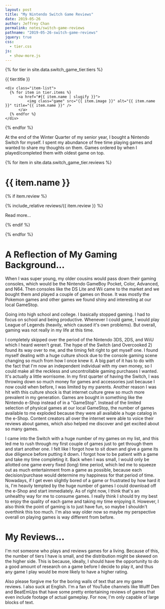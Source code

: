 ```yaml
---
layout: post
title: "My Nintendo Switch Game Reviews"
date: 2019-05-26
author: Jeffrey Chan
permalink: notes/switch-game-reviews
pathname: "2019-05-26-switch-game-reviews"
jquery: true
css:
  - tier.css
js:
  - show-more.js
---
```


<!-- TIER LIST -->

{% for tier in site.data.switch_game_tier.tiers %}

<div class="tier">
    <div class="tier-label">{{ tier.title }}</div>

    <div class="item-list">
      {% for item in tier.items %}
          <a href="#{{ item.name | slugify }}">
              <img class="game" src="{{ item.image }}" alt="{{ item.name }}" title="{{ item.name }}" />
          </a>
      {% endfor %}
    </div>

</div>
{% endfor %}

At the end of the Winter Quarter of my senior year, I bought a Nintendo Switch
for myself. I spent my abundance of free time playing games and wanted to share
my thoughts on them. Games ordered by when I played/completed them with oldest
game on top.

<!-- REVIEWS -->

{% for item in site.data.switch_game_tier.reviews %}

<h1 class="game-title" id="{{ item.name | slugify }}">{{ item.name }}</h1>

{% if item.review %}

<div class="game-review-container">
    <p class="game-review" style="white-space: pre-wrap;">{% include_relative reviews/{{ item.review }} %}</p>
    <p id="show-more-button">Read more...</p>
</div>
{% endif %}

{% endfor %}

<!-- OTHER COMMENTS -->

# A Reflection of My Gaming Background...

When I was super young, my older cousins would pass down their gaming consoles,
which would be the Nintendo GameBoy Pocket, Color, Advanced, and N64. Then consoles
like the DS Lite and Wii came to the market and we bought them and played a
couple of games on those. It was mostly the Pokemon games and other games we found
shiny and interesting at our local GameStop.

Going into high school and college. I basically stopped gaming. I had to focus on
school and being productive. Whenever I could game, I would play League of Legends
(heavily, which caused it's own problems). But overall, gaming was
not really in my life at this time.

I completely skipped over the period of the Nintendo 3DS, 2DS, and WiiU which I heard
weren't great. The hype of the Switch (and Overcooked 2) found its way over to
me, and the timing felt right to get myself one. I found myself dealing with
a huge culture shock due to the console gaming scene changing so much from how
I once knew it. A big part of it has to do with the fact that I'm now an independent
individual with my own money, so I could make all the reckless and uncontrollable
gaming purchases I wanted. It's actually a little worrisome. In
my first quarter of having the Switch, I was throwing down so much money for games
and accessories just because I now could when before, I was limited by my parents.
Another reason I was hit with this culture shock is that internet culture grew so
much more prevalent in my generation. Games are bought in something like
the Nintendo e-Shop instead of in a "GameStop". Instead of the limited selection
of physical games at our local GameStop, the number of games available to me exploded
because they were all available a huge catalog in the e-Shop. Content creators
all over the internet were able to voice their reviews about games, which also
helped me discover and get excited about so many games.

I came into the Switch
with a huge number of my games on my list, and this led me to rush through my
first couple of games just to get through them and start another one.
I felt like I forgot how to sit down and give a game its
due diligence before putting it down. I forgot how to be patient with a game
and take my time completing it. Back when I was small, I would only be allotted
one game every fixed (long) time period, which led me to squeeze out as much
entertainment from a game as possible, because each decision/purchase would determine
my happiness for that period of time. Nowadays, if I get even slightly bored of a game
or frustrated by how hard it is, I'm heavily tempted by
the huge number of games I could download off the e-Shop and start immediately.
As of right now, I think that's an unhealthy way for me to consume games.
I really think I should try my best to enjoy the quality of each game and taking my
time enjoying it. However, I also think the point of gaming is to just have fun,
so maybe I shouldn't overthink this too much. I'm also way older now so maybe my
perspective overall on playing games is way different from before.

# My Reviews...

I'm not someone who plays and reviews games for a living. Because of this,
the number of tiers I have is small, and the distribution might be skewed on the
higher side. This is because, ideally, I should have the opportunity to do
a good amount of research on a game before I decide to play it, and thus any game
I play would be more likely to have a higher rating.

Also please forgive me for the boring walls of text that are my game reviews.
I also suck at English. I'm a fan of YouTube channels like Wulff Den and BeatEmUps
that have some pretty entertaining reviews of games that even include
footage of actual gameplay. For now, I'm only capable of large blocks of text.
